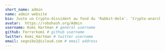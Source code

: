 ```yaml
---
short_name: admin
name: admin website
bio: Juste un Crypto-dissident au fond du 'Rabbit-Hole'. 'Crypto-anarchy is unforgiving of crypto-apathy.' ― Jacob Riggs
avatar:  https://robohash.org/Admin
username: Komi Hartman # general username
github: Ferrerkomi # github username
twitter: Komi_Hartman # twitter username
email: segnibo2@icloud.com # email address
---
```

